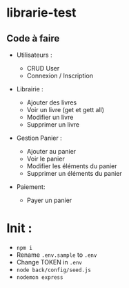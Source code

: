 ﻿# librarie-test

## Code à faire
  - Utilisateurs :
    - CRUD User
    - Connexion / Inscription

  - Librairie : 
    - Ajouter des livres 
    - Voir un livre (get et gett all)
    - Modifier un livre
    - Supprimer un livre

  - Gestion Panier :
    - Ajouter au panier
    - Voir le panier
    - Modifier les éléments du panier
    - Supprimer un éléments du panier
  
  - Paiement: 
    - Payer un panier

# Init : 
  - `npm i`
  - Rename `.env.sample` to `.env`
  - Change TOKEN in `.env`
  - `node back/config/seed.js`
  - `nodemon express`